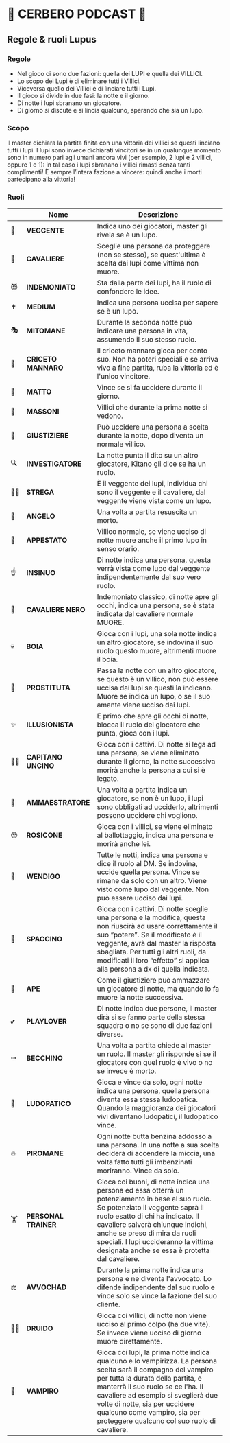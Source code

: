 # 🐺 CERBERO PODCAST 🐺
## Regole & ruoli Lupus

### Regole
- Nel gioco ci sono due fazioni: quella dei LUPI e quella dei VILLICI.
- Lo scopo dei Lupi è di eliminare tutti i Villici.
- Viceversa quello dei Villici è di linciare tutti i Lupi.
- Il gioco si divide in due fasi: la notte e il giorno.
- Di notte i lupi sbranano un giocatore.
- Di giorno si discute e si lincia qualcuno, sperando che sia un lupo. 

### Scopo
Il master dichiara la partita finita con una vittoria dei villici se questi linciano tutti i lupi.
I lupi sono invece dichiarati vincitori se in un qualunque momento sono in numero pari agli umani ancora vivi (per esempio, 2 lupi e 2 villici, oppure 1 e 1):
in tal caso i lupi sbranano i villici rimasti senza tanti complimenti!
È sempre l’intera fazione a vincere: quindi anche i morti partecipano alla vittoria!

### Ruoli
| | Nome | Descrizione |
| - | - | - |
| 🔮 | **VEGGENTE** | Indica uno dei giocatori, master gli rivela se è un lupo. |
|🤺 | **CAVALIERE** | Sceglie una persona da proteggere (non se stesso), se quest'ultima è scelta dai lupi come vittima non muore. |
| 😈 | **INDEMONIATO** | Sta dalla parte dei lupi, ha il ruolo di confondere le idee. |
| ✝️ | **MEDIUM** | Indica una persona uccisa per sapere se è un lupo. |
| 🎭 | **MITOMANE** | Durante la seconda notte può indicare una persona in vita, assumendo il suo stesso ruolo. |
| 🐹 | **CRICETO MANNARO** | Il criceto mannaro gioca per conto suo. Non ha poteri speciali e se arriva vivo a fine partita, ruba la vittoria ed è l'unico vincitore. |
| 🤪 | **MATTO** | Vince se si fa uccidere durante il giorno. |
| 🧐 | **MASSONI** | Villici che durante la prima notte si vedono. |
| 🔫 | **GIUSTIZIERE** | Può uccidere una persona a scelta durante la notte, dopo diventa un normale villico. |
| 🔍 | **INVESTIGATORE** | La notte punta il dito su un altro giocatore, Kitano gli dice se ha un ruolo. |
| 🧙‍♀️ | **STREGA** | È il veggente dei lupi, individua chi sono il veggente e il cavaliere, dal veggente viene vista come un lupo. |
| 👼 | **ANGELO** | Una volta a partita resuscita un morto. |
| 🤒 | **APPESTATO** | Villico normale, se viene ucciso di notte muore anche il primo lupo in senso orario. |
| ☝️ | **INSINUO** | Di notte indica una persona, questa verrà vista come lupo dal veggente indipendentemente dal suo vero ruolo. |
| 🧥 | **CAVALIERE NERO** | Indemoniato classico, di notte apre gli occhi, indica una persona, se è stata indicata dal cavaliere normale MUORE. |
| 💀 | **BOIA** | Gioca con i lupi, una sola notte indica un altro giocatore, se indovina il suo ruolo questo muore, altrimenti muore il boia. |
| 💋 | **PROSTITUTA** | Passa la notte con un altro giocatore, se questo è un villico, non può essere uccisa dai lupi se questi la indicano. Muore se indica un lupo, o se il suo amante viene ucciso dai lupi. |
| ✨ | **ILLUSIONISTA** | È primo che apre gli occhi di notte, blocca il ruolo del giocatore che punta, gioca con i lupi. |
| 🏴‍☠️ | **CAPITANO UNCINO** | Gioca con i cattivi. Di notte si lega ad una persona, se viene eliminato durante il giorno, la notte successiva morirà anche la persona a cui si è legato. |
| 🦁 | **AMMAESTRATORE** | Una volta a partita indica un giocatore, se non è un lupo, i lupi sono obbligati ad ucciderlo, altrimenti possono uccidere chi vogliono. |
| 😡 | **ROSICONE** | Gioca con i villici, se viene eliminato al ballottaggio, indica una persona e morirà anche lei. |
| 👹 | **WENDIGO** | Tutte le notti, indica una persona e dice il ruolo al DM. Se indovina, uccide quella persona. Vince se rimane da solo con un altro. Viene visto come lupo dal veggente. Non può essere ucciso dai lupi. |
| 🥦 | **SPACCINO** | Gioca con i cattivi. Di notte sceglie una persona e la modifica, questa non riuscirà ad usare correttamente il suo “potere”. Se il modificato è il veggente, avrà dal master la risposta sbagliata. Per tutti gli altri ruoli, da modificati il loro “effetto” si applica alla persona a dx di quella indicata. |
| 🐝 | **APE** | Come il giustiziere può ammazzare un giocatore di notte, ma quando lo fa muore la notte successiva. |
| 💕 | **PLAYLOVER** | Di notte indica due persone, il master dirà si se fanno parte della stessa squadra o no se sono di due fazioni diverse. |
| ⚰️ | **BECCHINO** | Una volta a partita chiede al master un ruolo. Il master gli risponde si se il giocatore con quel ruolo è vivo o no se invece è morto. |
| 🎰 | **LUDOPATICO** | Gioca e vince da solo, ogni notte indica una persona, quella persona diventa essa stessa ludopatica. Quando la maggioranza dei giocatori vivi diventano ludopatici, il ludopatico vince. |
| 🔥 | **PIROMANE** | Ogni notte butta benzina addosso a una persona. In una notte a sua scelta deciderà di accendere la miccia, una volta fatto tutti gli imbenzinati moriranno. Vince da solo. |
| 🏋️ | **PERSONAL TRAINER** | Gioca coi buoni, di notte indica una persona ed essa otterrà un potenziamento in base al suo ruolo. Se potenziato il veggente saprà il ruolo esatto di chi ha indicato. Il cavaliere salverà chiunque indichi, anche se preso di mira da ruoli speciali. I lupi uccideranno la vittima designata anche se essa è protetta dal cavaliere. |
| ⚖️ | **AVVOCHAD** | Durante la prima notte indica una persona e ne diventa l'avvocato. Lo difende indipendente dal suo ruolo e vince solo se vince la fazione del suo cliente. |
| 🧙‍♂️ | **DRUIDO** | Gioca coi villici, di notte non viene ucciso al primo colpo (ha due vite). Se invece viene ucciso di giorno muore direttamente. |
| 🧛 | **VAMPIRO** | Gioca coi lupi, la prima notte indica qualcuno e lo vampirizza. La persona scelta sarà il compagno del vampiro per tutta la durata della partita, e manterrà il suo ruolo se ce l'ha. Il cavaliere ad esempio si sveglierà due volte di notte, sia per uccidere qualcuno come vampiro, sia per proteggere qualcuno col suo ruolo di cavaliere. |
